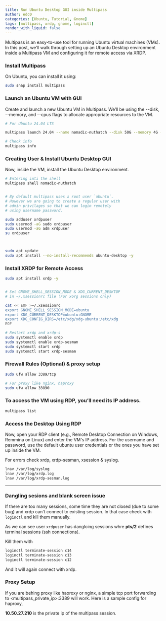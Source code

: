 ```yaml
---
title: Run Ubuntu Desktop GUI inside Multipass
author: edc0
categories: [Ubuntu, Tutorial, Gnome]
tags: [multipass, xrdp, gnome, loginctl]
render_with_liquid: false
---
```


Multipass is an easy-to-use tool for running Ubuntu virtual machines (VMs). In this post, we’ll walk through setting up an Ubuntu Desktop environment inside a Multipass VM and configuring it for remote access via XRDP.

### Install Multipass

On Ubuntu, you can install it using:

```bash
sudo snap install multipass
```

### Launch an Ubuntu VM with GUI

Create and launch a new Ubuntu VM in Multipass. We’ll be using the --disk, --memory, and --cpus flags to allocate appropriate resources to the VM.

```bash
# For Ubuntu 24.04 LTS

multipass launch 24.04 --name nomadic-nuthatch --disk 50G --memory 4G --cpus 4

# Check info
multipass info
```


### Creating User & Install Ubuntu Desktop GUI

Now, inside the VM, install the Ubuntu Desktop environment.

```bash
# Entering inti the shell
multipass shell nomadic-nuthatch


# By default multipass uses a root user `ubuntu`.
# However we are going to create a regular user with
# admin privilages so that we can login remotely
# using username password.

sudo adduser xrdpuser
sudo usermod -aG sudo xrdpuser
sudo usermod -aG adm xrdpuser
su xrdpuser



sudo apt update
sudo apt install --no-install-recommends ubuntu-desktop -y
```

### Install XRDP for Remote Access

```bash
sudo apt install xrdp -y


# Set GNOME_SHELL_SESSION_MODE & XDG_CURRENT_DESKTOP
# in ~/.xsessionrc file (For xorg sessions only) 

cat << EOF >~/.xsessionrc
export GNOME_SHELL_SESSION_MODE=ubuntuexport XDG_CURRENT_DESKTOP=ubuntu:GNOMEexport XDG_CONFIG_DIRS=/etc/xdg/xdg-ubuntu:/etc/xdg
EOF

# Restart xrdp and xrdp-s
sudo systemctl enable xrdp
sudo systemctl enable xrdp-sesman
sudo systemctl start xrdp
sudo systemctl start xrdp-sesman
```

### Firewall Rules (Optional) & proxy setup

```bash
sudo ufw allow 3389/tcp

# For proxy like nginx, haproxy
sudo ufw allow 33890
```



### To access the VM using RDP, you’ll need its IP address.

```bash
multipass list
```



### Access the Desktop Using RDP
Now, open your RDP client (e.g., Remote Desktop Connection on Windows, Remmina on Linux) and enter the VM's IP address. For the username and password, use the default ubuntu user credentials or the ones you have set up inside the VM.


For errors check xrdp, xrdp-sesman, xsession & syslog.

```bash
lnav /var/log/syslog
lnav /var/log/xrdp.log
lnav /var/log/xrdp-sesman.log
``` 

----

### Dangling sesions and blank screen issue

If there are too many sessions, some time they are not closed (due to some bug) and xrdp can't connect to existing session. In that case check with `loginctl` and kill them manually.

<script src="https://gist.edc0.com/embed-v2.js?target=https%3A%2F%2Fgithub.com%2Fedczero%2Fsnippets.edc0.com%2Fblob%2Fmaster%2Fdata%2Flogbook%2F2024-10-10-run-ubuntu-desktop-inside%2Floginctl-dangling-sessions.yml&style=base16%2Fparaiso&type=code&showBorder=on&showFileMeta=on&showCopy=on"></script>

As we can see user `xrdpuser` has dangloing sessions whre **pts/2** defines terminal sessions (ssh connections).

Kill them with

```bash
loginctl terminate-session c14
loginctl terminate-session c13
loginctl terminate-session c12
```

And it will again connect with xrdp.






### Proxy Setup

If you are behing proxy like haoroxy or nginx, a simple tcp port forwarding to <multipass_private_ip>:3389 will work. Here is a sample config for haproxy,

<script src="https://gist.edc0.com/embed-v2.js?target=https%3A%2F%2Fgithub.com%2Fedczero%2Fsnippets.edc0.com%2Fblob%2Fmaster%2Fdata%2Flogbook%2F2024-10-10-run-ubuntu-desktop-inside%2Fhaproxy.cfg&style=base16%2Fparaiso&type=code&showBorder=on&showFileMeta=on&showCopy=on"></script>

**10.50.27.210** is the private ip of the multipass session.


